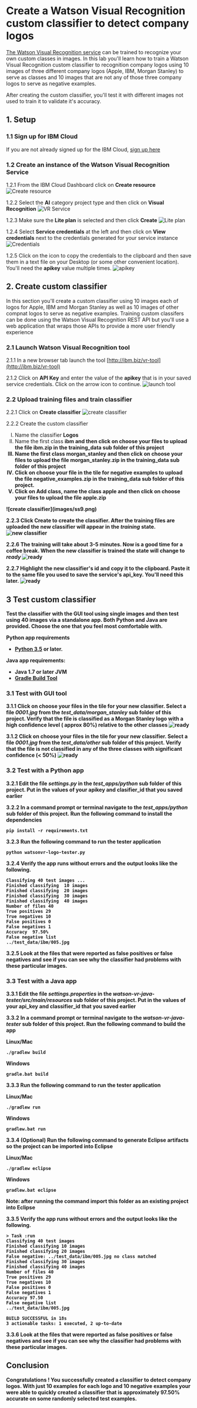 # Create a Watson Visual Recognition custom classifier to detect company logos

[The Watson Visual Recognition service](https://www.ibm.com/watson/services/visual-recognition/) can be trained to recognize your own custom classes in images. In this lab you'll learn how to  train a  Watson Visual Recognition custom classifier  to recognition company logos using 10 images of three different company logos (Apple, IBM, Morgan Stanley) to serve as classes and 10 images that are not any of those three company logos  to serve as  negative examples.

After creating the custom classifier, you'll test it with different images not used to train it to validate it's accuracy.  

## 1. Setup

### 1.1 Sign up for IBM Cloud

If you are not already signed up for the IBM Cloud, [sign up here](https://console.bluemix.net)

### 1.2 Create an instance of the Watson Visual Recognition Service

1.2.1 From the IBM Cloud Dashboard click on **Create resource**
![Create resource](images/ss1.png)


1.2.2 Select the **AI** category project type and then click on **Visual Recognition**
![VR Service](images/ss2.png)

1.2.3 Make sure the **Lite plan** is selected and then click **Create**
![Lite plan](images/ss3.png)

1.2.4 Select **Service credentials** at the left and then click on **View credentials** next to the credentials generated for your service instance
![Credentials](images/ss4.png)

1.2.5 Click on the icon to copy the credentials to the clipboard and then save them in a text file on your Desktop (or some other convenient location). You'll need the **apikey** value multiple times.
![apikey](images/ss5.png)

## 2. Create custom classifier

In this section you'll create a custom classifier using 10 images each of logos for Apple, IBM amd Morgan Stanley as well as  10 images of other compnat logos to serve as negative examples. Training custom classifers can be done using the Watson Visual Recognition REST API but you'll use a web application that wraps those APIs to provide a more user friendly experience

### 2.1 Launch Watson Visual Recognition tool

2.1.1 In a new browser tab launch the tool [http://ibm.biz/vr-tool](http://ibm.biz/vr-tool)

2.1.2 Click on **API Key** and enter the value of the **apikey** that is in your saved service credentials. Click on the arrow icon to continue.
![launch tool](images/ss6.png)

### 2.2 Upload training files and train classifier

2.2.1 Click on **Create classifier**
![create classifier](images/ss7.png)

2.2.2 Create the custom classifier
<ol type="I">
<li>Name the classifier <b>Logos</b></li>
<li>Name the first class <b>ibm<b> and then click on <b>choose your files</b> to upload the file  <b>ibm.zip</b> in the <b>training_data</b> sub folder of this project</li>
<li>Name the first class <b>morgan_stanley<b> and then click on <b>choose your files</b> to upload the file  <b>morgan_stanley.zip</b> in the <b>training_data</b> sub folder of this project</li>
<li>Click on <b>choose your file</b> in the tile for negative examples to upload the file <b>negative_examples.zip</b> in the <b>training_data</b> sub folder of this project.</li>
<li>Click on <b>Add class</b>, name the class <b>apple</b> and then click on <b>choose your files</b> to upload the file  <b>apple.zip</b></li>
</ol>
![create classifier](images/ss9.png)


2.2.3 Click **Create** to create the classifier. After the training files are uploaded the new classifier will appear in the *training* state.
![new classifier](images/ss11.png)

2.2.6 The training will take  about 3-5 minutes. Now is a good time for a coffee break. When the new classifier is trained the state will change to *ready*
![ready](images/ss12.png)

2.2.7 Highlight the new classifier's id and copy it to the clipboard. Paste it to the same file you used to save the service's **api_key**. You'll need this later.
![ready](images/ss12.1.png)

## 3 Test custom classifier

Test the classifier with the GUI tool using single images and then test using 40 images via a standalone app. Both Python and Java are provided. Choose the one that you feel most comfortable with.  

Python app requirements

  - [Python 3.5](https://www.python.org/downloads) or later.

Java app requirements:

  - Java 1.7 or later JVM
  - [Gradle Build Tool](https://gradle.org)


### 3.1 Test with GUI tool

3.1.1 Click on  **choose your files** in the tile for your new classifier. Select a file ***0001.jpg***  from the ***test_data/morgan_stanley*** sub folder of this project. Verify that the file is classified as a Morgan Stanley logo  with a high confidence level ( approx 80%) relative to the other classes
![ready](images/ss14.png)

3.1.2 Click on  **choose your files** in the tile for your new classifier. Select a file ***0001.jpg***  from the ***test_data/other*** sub folder of this project. Verify that the file is not classified in any of the three classes with significant confidence (< 50%)
![ready](images/ss15.png)

### 3.2 Test with a Python app

3.2.1 Edit the file ***settings.py*** in the ***test_apps/python*** sub folder of this project. Put in the values of your **apikey** and **clasifier_id** that you saved earlier

3.2.2 In a command prompt or terminal navigate to the ***test_apps/python*** sub folder of this project. Run the following command to install the dependencies

`pip install -r requirements.txt`

3.2.3 Run the following command to run the tester application

`python watsonvr-logo-tester.py`

3.2.4 Verify the app runs without errors and the output looks like the following.

```
Classifying 40 test images ...
Finished classifying  10 images
Finished classifying  20 images
Finished classifying  30 images
Finished classifying  40 images
Number of files 40
True positives 29
True negatives 10
False positives 0
False negatives 1
Accuracy  97.50%
False negative list
../test_data/ibm/005.jpg
```

3.2.5 Look at the files that were reported as false positives or false negatives and see if you can see why the classifier had problems with these particular images.

### 3.3 Test with a Java app

3.3.1 Edit the file ***settings.properties*** in the ***watson-vr-java-tester/src/main/resources*** sub folder of this project. Put in the values of your **api_key** and **classifier_id** that you saved earlier

3.3.2 In a command prompt or terminal navigate to the ***watson-vr-java-tester*** sub folder of this project. Run the following command to build the app

**Linux/Mac**

`./gradlew build`

**Windows**

`gradle.bat build`

3.3.3 Run the following command to run the tester application

**Linux/Mac**

`./gradlew run`

**Windows**

`gradlew.bat run`

3.3.4 (Optional) Run the following command to generate Eclipse artifacts so the project can be imported into Eclipse

**Linux/Mac**

`./gradlew eclipse`

**Windows**

`gradlew.bat eclipse`

Note: after running the command import this folder as an existing project into Eclipse

3.3.5 Verify the app runs without errors and the output looks like the following.

```
> Task :run
Classifying 40 test images
Finished classifying 10 images
Finished classifying 20 images
False negative: ../test_data/ibm/005.jpg no class matched
Finished classifying 30 images
Finished classifying 40 images
Number of files 40
True positives 29
True negatives 10
False positives 0
False negatives 1
Accuracy 97.50
False negative list
../test_data/ibm/005.jpg

BUILD SUCCESSFUL in 18s
3 actionable tasks: 1 executed, 2 up-to-date
```

3.3.6 Look at the files that were reported as false positives or false negatives and see if you can see why the classifier had problems with these particular images.

## Conclusion
Congratulations ! You successfully created a classifier to detect company logos. With just 10 examples for each logo and 10 negative examples your were able to quickly created a classifier that is approximately  97.50% accurate on some randomly selected  test examples.

